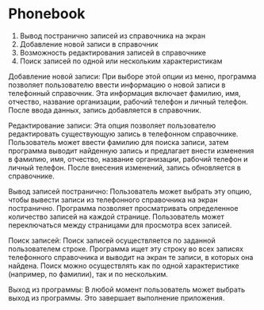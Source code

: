 # Phonebook
1. Вывод постранично записей из справочника на экран
2. Добавление новой записи в справочник
3. Возможность редактирования записей в справочнике
4. Поиск записей по одной или нескольким характеристикам


Добавление новой записи:
При выборе этой опции из меню, программа позволяет пользователю ввести информацию о новой записи в телефонный справочник. Эта информация включает фамилию, имя, отчество, название организации, рабочий телефон и личный телефон. После ввода данных, запись добавляется в справочник.

Редактирование записи:
Эта опция позволяет пользователю редактировать существующую запись в телефонном справочнике. Пользователь может ввести фамилию для поиска записи, затем программа выводит найденную запись и предлагает внести изменения в фамилию, имя, отчество, название организации, рабочий телефон и личный телефон. После внесения изменений, запись обновляется в справочнике.

Вывод записей постранично:
Пользователь может выбрать эту опцию, чтобы вывести записи из телефонного справочника на экран постранично. Программа позволяет просматривать определенное количество записей на каждой странице. Пользователь может переключаться между страницами для просмотра всех записей.

Поиск записей:
Поиск записей осуществляется по заданной пользователем строке. Программа ищет эту строку во всех записях телефонного справочника и выводит на экран те записи, в которых она найдена. Поиск можно осуществлять как по одной характеристике (например, по фамилии), так и по нескольким.

Выход из программы:
В любой момент пользователь может выбрать выход из программы. Это завершает выполнение приложения.
